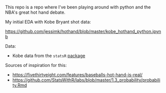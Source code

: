 This repo is a repo where I've been playing around with python and the NBA's great hot hand debate.

My initial EDA with Kobe Bryant shot data:

https://github.com/jessimk/hothand/blob/master/kobe_hothand_python.ipynb

Data:
- Kobe data from the `statsR` [package](https://github.com/StatsWithR/statsr/tree/master/data)

Sources of inspiration for this:

- https://fivethirtyeight.com/features/baseballs-hot-hand-is-real/
- https://github.com/StatsWithR/labs/blob/master/1.3_probability/probability.Rmd
